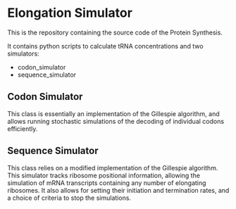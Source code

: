 # Elongation Simulator

This is the repository containing the source code of the Protein Synthesis.

It contains python scripts to calculate tRNA concentrations and two simulators:
+ codon_simulator
+ sequence_simulator

## Codon Simulator
This class is essentially an implementation of the Gillespie algorithm, and allows running stochastic simulations of the decoding of individual codons efficiently.

## Sequence Simulator
This class relies on a modified implementation of the Gillespie algorithm. This simulator tracks ribosome positional information, allowing the simulation of mRNA transcripts containing any number of elongating ribosomes. It also allows for setting their initiation and termination rates, and a choice of criteria to stop the simulations.

